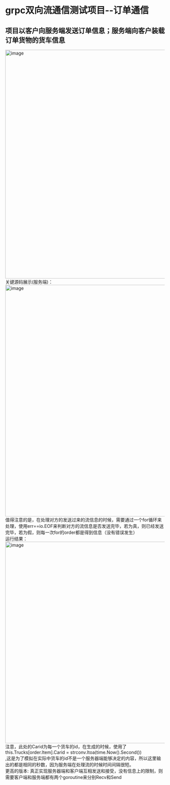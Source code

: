 # grpc双向流通信测试项目--订单通信
## 项目以客户向服务端发送订单信息；服务端向客户装载订单货物的货车信息
<img width="724" alt="image" src="https://user-images.githubusercontent.com/96430610/198008231-7a47fc2c-77ee-4d3f-820b-a0b9ff6c7a5a.png">
关键源码展示(服务端)：
<img width="733" alt="image" src="https://user-images.githubusercontent.com/96430610/198010970-9e5f71f4-91a7-4c94-aaba-d37c60bf33f9.png">
值得注意的是，在处理对方的发送过来的流信息的时候，需要通过一个for循环来处理，使用err==io.EOF来判断对方的流信息是否发送完毕，若为真，则已经发送完毕，若为假，则每一次for的order都是得到信息（没有错误发生）<br>
运行结果：
<img width="638" alt="image" src="https://user-images.githubusercontent.com/96430610/198008731-8932aad0-5750-4ae5-beae-1c8b84e80c56.png">
注意，此处的Carid为每一个货车的id，在生成的时候，使用了<br>this.Trucks[order.Item].Carid = strconv.Itoa(time.Now().Second())<br>,这是为了模拟在实际中货车的id不是一个服务器端能够决定的内容，所以这里输出的都是相同的秒数，因为服务端在处理流的时候时间间隔很短。<br>
更高的版本:
真正实现服务器端和客户端互相发送和接受，没有信息上的限制，则需要客户端和服务端都有两个goroutine来分别Recv和Send
